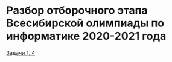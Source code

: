 # Разбор отборочного этапа Всесибирской олимпиады по информатике 2020-2021 года
[Задачи 1, 4](https://youtu.be/ynooklV0EtQ)
